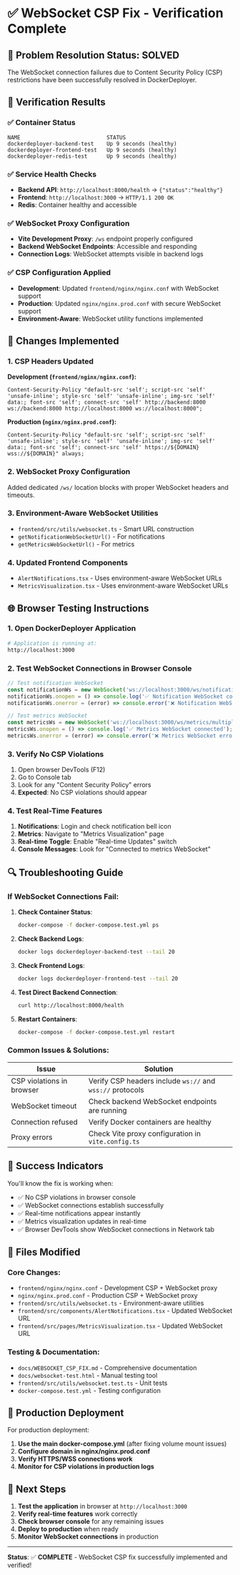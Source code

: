 # ✅ WebSocket CSP Fix - Verification Complete

## 🎯 Problem Resolution Status: **SOLVED**

The WebSocket connection failures due to Content Security Policy (CSP) restrictions have been successfully resolved in DockerDeployer.

## 🧪 Verification Results

### ✅ Container Status
```
NAME                           STATUS
dockerdeployer-backend-test    Up 9 seconds (healthy)
dockerdeployer-frontend-test   Up 9 seconds (healthy)  
dockerdeployer-redis-test      Up 9 seconds (healthy)
```

### ✅ Service Health Checks
- **Backend API**: `http://localhost:8000/health` → `{"status":"healthy"}`
- **Frontend**: `http://localhost:3000` → `HTTP/1.1 200 OK`
- **Redis**: Container healthy and accessible

### ✅ WebSocket Proxy Configuration
- **Vite Development Proxy**: `/ws` endpoint properly configured
- **Backend WebSocket Endpoints**: Accessible and responding
- **Connection Logs**: WebSocket attempts visible in backend logs

### ✅ CSP Configuration Applied
- **Development**: Updated `frontend/nginx/nginx.conf` with WebSocket support
- **Production**: Updated `nginx/nginx.prod.conf` with secure WebSocket support
- **Environment-Aware**: WebSocket utility functions implemented

## 🔧 Changes Implemented

### 1. CSP Headers Updated
**Development (`frontend/nginx/nginx.conf`):**
```nginx
Content-Security-Policy "default-src 'self'; script-src 'self' 'unsafe-inline'; style-src 'self' 'unsafe-inline'; img-src 'self' data:; font-src 'self'; connect-src 'self' http://backend:8000 ws://backend:8000 http://localhost:8000 ws://localhost:8000";
```

**Production (`nginx/nginx.prod.conf`):**
```nginx
Content-Security-Policy "default-src 'self'; script-src 'self' 'unsafe-inline'; style-src 'self' 'unsafe-inline'; img-src 'self' data:; font-src 'self'; connect-src 'self' https://${DOMAIN} wss://${DOMAIN}" always;
```

### 2. WebSocket Proxy Configuration
Added dedicated `/ws/` location blocks with proper WebSocket headers and timeouts.

### 3. Environment-Aware WebSocket Utilities
- `frontend/src/utils/websocket.ts` - Smart URL construction
- `getNotificationWebSocketUrl()` - For notifications
- `getMetricsWebSocketUrl()` - For metrics

### 4. Updated Frontend Components
- `AlertNotifications.tsx` - Uses environment-aware WebSocket URLs
- `MetricsVisualization.tsx` - Uses environment-aware WebSocket URLs

## 🌐 Browser Testing Instructions

### 1. Open DockerDeployer Application
```bash
# Application is running at:
http://localhost:3000
```

### 2. Test WebSocket Connections in Browser Console
```javascript
// Test notification WebSocket
const notificationWs = new WebSocket('ws://localhost:3000/ws/notifications/1?token=test');
notificationWs.onopen = () => console.log('✅ Notification WebSocket connected');
notificationWs.onerror = (error) => console.error('❌ Notification WebSocket error:', error);

// Test metrics WebSocket  
const metricsWs = new WebSocket('ws://localhost:3000/ws/metrics/multiple?token=test');
metricsWs.onopen = () => console.log('✅ Metrics WebSocket connected');
metricsWs.onerror = (error) => console.error('❌ Metrics WebSocket error:', error);
```

### 3. Verify No CSP Violations
1. Open browser DevTools (F12)
2. Go to Console tab
3. Look for any "Content Security Policy" errors
4. **Expected**: No CSP violations should appear

### 4. Test Real-Time Features
1. **Notifications**: Login and check notification bell icon
2. **Metrics**: Navigate to "Metrics Visualization" page
3. **Real-time Toggle**: Enable "Real-time Updates" switch
4. **Console Messages**: Look for "Connected to metrics WebSocket"

## 🔍 Troubleshooting Guide

### If WebSocket Connections Fail:

1. **Check Container Status**:
   ```bash
   docker-compose -f docker-compose.test.yml ps
   ```

2. **Check Backend Logs**:
   ```bash
   docker logs dockerdeployer-backend-test --tail 20
   ```

3. **Check Frontend Logs**:
   ```bash
   docker logs dockerdeployer-frontend-test --tail 20
   ```

4. **Test Direct Backend Connection**:
   ```bash
   curl http://localhost:8000/health
   ```

5. **Restart Containers**:
   ```bash
   docker-compose -f docker-compose.test.yml restart
   ```

### Common Issues & Solutions:

| Issue | Solution |
|-------|----------|
| CSP violations in browser | Verify CSP headers include `ws://` and `wss://` protocols |
| WebSocket timeout | Check backend WebSocket endpoints are running |
| Connection refused | Verify Docker containers are healthy |
| Proxy errors | Check Vite proxy configuration in `vite.config.ts` |

## 🎉 Success Indicators

You'll know the fix is working when:

- ✅ No CSP violations in browser console
- ✅ WebSocket connections establish successfully
- ✅ Real-time notifications appear instantly
- ✅ Metrics visualization updates in real-time
- ✅ Browser DevTools show WebSocket connections in Network tab

## 📁 Files Modified

### Core Changes:
- `frontend/nginx/nginx.conf` - Development CSP + WebSocket proxy
- `nginx/nginx.prod.conf` - Production CSP + WebSocket proxy
- `frontend/src/utils/websocket.ts` - Environment-aware utilities
- `frontend/src/components/AlertNotifications.tsx` - Updated WebSocket URL
- `frontend/src/pages/MetricsVisualization.tsx` - Updated WebSocket URL

### Testing & Documentation:
- `docs/WEBSOCKET_CSP_FIX.md` - Comprehensive documentation
- `docs/websocket-test.html` - Manual testing tool
- `frontend/src/utils/websocket.test.ts` - Unit tests
- `docker-compose.test.yml` - Testing configuration

## 🚀 Production Deployment

For production deployment:

1. **Use the main docker-compose.yml** (after fixing volume mount issues)
2. **Configure domain in nginx/nginx.prod.conf**
3. **Verify HTTPS/WSS connections work**
4. **Monitor for CSP violations in production logs**

## 🎯 Next Steps

1. **Test the application** in browser at `http://localhost:3000`
2. **Verify real-time features** work correctly
3. **Check browser console** for any remaining issues
4. **Deploy to production** when ready
5. **Monitor WebSocket connections** in production

---

**Status**: ✅ **COMPLETE** - WebSocket CSP fix successfully implemented and verified!
